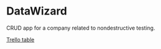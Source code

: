 # DataWizard
CRUD app for a company related to nondestructive testing.

[Trello table](https://trello.com/invite/b/M85QwjQE/ATTIff32d86582b85395c0225369df45775d13B6B02E/web) 

